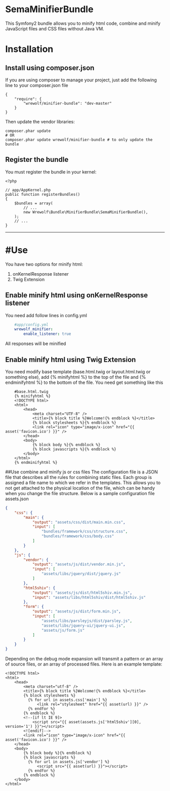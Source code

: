 # SemaMinifierBundle
This Symfony2 bundle allows you to minify html code, combine and minify JavaScript files and CSS files without Java VM.

Installation
============

## Install using composer.json
If you are using composer to manage your project, just add the following
line to your composer.json file

    {
        "require": {
        	"wrewolf/minifier-bundle": "dev-master"
        }
    }

Then update the vendor libraries:

```shell
composer.phar update
# OR
composer.phar update wrewolf/minifier-bundle # to only update the bundle
```


## Register the bundle

You must register the bundle in your kernel:

    <?php

    // app/AppKernel.php
    public function registerBundles()
    {
        $bundles = array(
            // ...
            new Wrewolf\Bundle\MinifierBundle\SemaMinifierBundle(),
        );
        // ...
    }

-----------------------

#Use
===

You have two options for minify html:
1. onKernelResponse listener
2. Twig Extension

## Enable minify html using onKernelResponse listener
You need add follow lines in config.yml
```yml
    #app/config.yml
    wrewolf_minifier:
        enable_listener: true
```
All responses will be minified

## Enable minify html using Twig Extension
You need modify base template (base.html.twig or layout.html.twig or something else), add {% minifyhtml %} to the top of the file and {% endminifyhtml %} to the bottom of the file.
You need get something like this
```twig
    #base.html.twig
    {% minifyhtml %}
    <!DOCTYPE html>
    <html>
        <head>
            <meta charset="UTF-8" />
            <title>{% block title %}Welcome!{% endblock %}</title>
            {% block stylesheets %}{% endblock %}
            <link rel="icon" type="image/x-icon" href="{{ asset('favicon.ico') }}" />
        </head>
        <body>
            {% block body %}{% endblock %}
            {% block javascripts %}{% endblock %}
        </body>
    </html>
    {% endminifyhtml %}
```
##Use combine and minify js or css files
The configuration file is a JSON file that describes all the rules for combining static files. Each group is assigned a file name to which we refer in the templates. This allows you to not get attached to the physical location of the file, which can be handy when you change the file structure. Below is a sample configuration file assets.json
```json
{
    "css": {
        "main": {
            "output": "assets/css/dist/main.min.css",
            "input": [
                "bundles/framework/css/structure.css",
                "bundles/framework/css/body.css"
            ]
        }
    },
    "js": {
        "vendor": {
            "output": "assets/js/dist/vendor.min.js",
            "input": [
                "assets/libs/jquery/dist/jquery.js"
            ]
        },
        "html5shiv": {
            "output": "assets/js/dist/html5shiv.min.js",
            "input": "assets/libs/html5shiv/dist/html5shiv.js"
        },
        "form": {
            "output": "assets/js/dist/form.min.js",
            "input": [
                "assets/libs/parsleyjs/dist/parsley.js",
                "assets/libs/jquery-ui/jquery-ui.js",
                "assets/js/form.js"
            ]
        }
    }
}
```
Depending on the debug mode expansion will transmit a pattern or an array of source files, or an array of processed files. Here is an example template:
```twig
<!DOCTYPE html>
<html>
    <head>
        <meta charset="utf-8" />
        <title>{% block title %}Welcome!{% endblock %}</title>
        {% block stylesheets %}
          {% for url in assets.css['main'] %}
              <link rel="stylesheet" href="{{ asset(url) }}" />
          {% endfor %}
        {% endblock %}
        <!--[if lt IE 9]>
            <script src="{{ asset(assets.js['html5shiv'][0], version='1') }}"></script>
        <![endif]-->
        <link rel="icon" type="image/x-icon" href="{{ asset('favicon.ico') }}" />
    </head>
    <body>
        {% block body %}{% endblock %}
        {% block javascripts %}
          {% for url in assets.js['vendor'] %}
              <script src="{{ asset(url) }}"></script>
          {% endfor %}
        {% endblock %}
    </body>
</html>
```